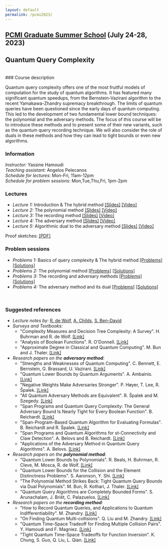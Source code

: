 ```yaml
---
layout: default
permalink: /pcmi2023/
---
```


## [PCMI Graduate Summer School](https://www.ias.edu/pcmi/2023-graduate-summer-school-course-descriptions) (July 24-28, 2023)
## **Quantum Query Complexity**
<br/>
### Course description

Quantum query complexity offers one of the most fruitful models of computation for the study of quantum algorithms. It has featured many significant quantum speedups, from the Bernstein-Vazirani algorithm to the recent Yamakawa-Zhandry supremacy breakthrough. The limits of quantum queries have been questioned since the early days of quantum computing. This led to the development of two fundamental lower bound techniques: the polynomial and the adversary methods. The focus of this course will be to introduce these methods and to present some of their new variants, such as the quantum query recording technique. We will also consider the role of duals in these methods and how they can lead to tight bounds or even new algorithms.

### Information

*Instructor:* Yassine Hamoudi  
*Teaching assistant:* Angelos Pelecanos  
*Schedule for lectures*: Mon-Fri, 11am-12pm  
*Schedule for problem sessions*: Mon,Tue,Thu,Fri, 1pm-2pm

### Lectures

* *Lecture 1:* Introduction & The hybrid method [[Slides]](/files/pcmi2023/Lecture1.pdf) [[Video]](https://youtu.be/ivSG82Q3ANg)
* *Lecture 2:* The polynomial method [[Slides]](/files/pcmi2023/Lecture2.pdf) [[Video]](https://youtu.be/b7a1l54hnfU)
* *Lecture 3:* The recording method [[Slides]](/files/pcmi2023/Lecture3.pdf) [[Video]](https://youtu.be/ssD-WKlhC84)
* *Lecture 4:* The adversary method [[Slides]](/files/pcmi2023/Lecture4.pdf) [[Video]](https://youtu.be/ghTWRRiISmQ)
* *Lecture 5:* Algorithmic dual to the adversary method [[Slides]](/files/pcmi2023/Lecture5.pdf) [[Video]](https://youtu.be/u5OMF3WSChI)

Proof sketches: [[PDF]](/files/pcmi2023/Proofs.pdf)

### Problem sessions

* *Problems 1:* Basics of query complexity & The hybrid method [[Problems]](/files/pcmi2023/Problems1.pdf) [[Solutions]](/files/pcmi2023/Solutions1.pdf)
* *Problems 2:* The polynomial method [[Problems]](/files/pcmi2023/Problems2.pdf) [[Solutions]](/files/pcmi2023/Solutions2.pdf)
* *Problems 3:* The recording and adversary methods [[Problems]](/files/pcmi2023/Problems3.pdf) [[Solutions]](/files/pcmi2023/Solutions3.pdf)
* *Problems 4:* The adversary method and its dual [[Problems]](/files/pcmi2023/Problems4.pdf) [[Solutions]](/files/pcmi2023/Solutions4.pdf)

<br/>

### Suggested references

* *Lecture notes by:* [R. de Wolf](https://arxiv.org/abs/1907.09415), [A. Childs](http://www.cs.umd.edu/~amchilds/qa/), [S. Ben-David](https://cs.uwaterloo.ca/~s4bendav/CS860S20.html)
* *Surveys and Textbooks:*
  - "Complexity Measures and Decision Tree Complexity: A Survey". H. Buhrman and R. de Wolf. [[Link]](http://homepages.cwi.nl/~rdewolf/publ/qc/dectree.pdf)
  - "Analysis of Boolean Functions". R. O'Donnell. [[Link]](https://arxiv.org/abs/2105.10386)
  - "Approximate Degree in Classical and Quantum Computing". M. Bun and J. Thaler. [[Link]](https://people.cs.georgetown.edu/jthaler/adegFnT.pdf)
* *Research papers on the **adversary method**:*
  - "Strengths and Weaknesses of Quantum Computing". C. Bennett, E. Bernstein, G. Brassard, U. Vazirani. [[Link]](https://arxiv.org/abs/quant-ph/9701001)
  - "Quantum Lower Bounds by Quantum Arguments". A. Ambainis. [[Link]](https://arxiv.org/abs/quant-ph/0002066)
  - "Negative Weights Make Adversaries Stronger". P. Høyer, T. Lee, R. Špalek. [[Link]](https://arxiv.org/abs/quant-ph/0611054)
  - "All Quantum Adversary Methods are Equivalent". R. Špalek and M. Szegedy. [[Link]](https://theoryofcomputing.org/articles/v002a001/)
  - "Span Programs and Quantum Query Complexity: The General Adversary Bound Is Nearly Tight for Every Boolean Function". B. Reichardt. [[Link]](https://arxiv.org/abs/0904.2759)
  - "Span-Program-Based Quantum Algorithm for Evaluating Formulas". B. Reichardt and R. Špalek. [[Link]](https://theoryofcomputing.org/articles/v008a013/)
  - "Span Programs and Quantum Algorithms for st-Connectivity and Claw Detection". A. Belovs and B. Reichardt. [[Link]](https://arxiv.org/abs/1203.2603)
  - "Applications of the Adversary Method in Quantum Query Algorithms". A. Belovs. [[Link]](https://arxiv.org/abs/1402.3858)
* *Research papers on the **polynomial method**:*
  - "Quantum Lower Bounds by Polynomials". R. Beals, H. Buhrman, R. Cleve, M. Mosca, R. de Wolf. [[Link]](https://arxiv.org/abs/quant-ph/9802049)
  - "Quantum Lower Bounds for the Collision and the Element Distinctness Problems". S. Aaronson, Y. Shi. [[Link]](https://doi.org/10.1145/1008731.1008735)
  - "The Polynomial Method Strikes Back: Tight Quantum Query Bounds via Dual Polynomials". M. Bun, R. Kothari, J. Thaler. [[Link]](https://arxiv.org/abs/1710.09079)
  - "Quantum Query Algorithms are Completely Bounded Forms". S. Arunachalam, J. Briët, C. Palazuelos. [[Link]](https://arxiv.org/abs/1711.07285)
* *Research papers on the **recording method**:*
  - "How to Record Quantum Queries, and Applications to Quantum Indifferentiability". M. Zhandry. [[Link]](https://eprint.iacr.org/2018/276)
  - "On Finding Quantum Multi-collisions". Q. Liu and M. Zhandry. [[Link]](https://arxiv.org/abs/1811.05385)
  - "Quantum Time-Space Tradeoff for Finding Multiple Collision Pairs". Y. Hamoudi and F. Magniez. [[Link]](https://arxiv.org/abs/2002.08944)
  - "Tight Quantum Time-Space Tradeoffs for Function Inversion". K. Chung, S. Guo, Q. Liu, L. Qian. [[Link]](https://arxiv.org/abs/2006.05650)
